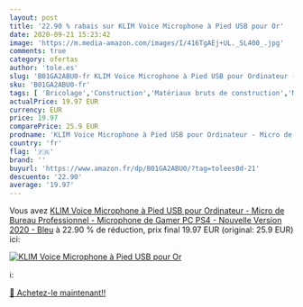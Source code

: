 ```yaml
---
layout: post
title: '22.90 % rabais sur KLIM Voice Microphone à Pied USB pour Or'
date: 2020-09-21 15:23:42
image: 'https://m.media-amazon.com/images/I/416TgAEj+UL._SL400_.jpg'
comments: true
category: ofertas
author: 'tole.es'
slug: 'B01GA2ABU0-fr KLIM Voice Microphone à Pied USB pour Ordinateur - Micro...'
sku: 'B01GA2ABU0-fr'
tags: [ 'Bricolage','Construction','Matériaux bruts de construction','Matériel de construction', ]
actualPrice: 19.97 EUR
currency: EUR
price: 19.97
comparePrice: 25.9 EUR
prodname: 'KLIM Voice Microphone à Pied USB pour Ordinateur - Micro de Bureau Professionnel - Microphone de Gamer PC PS4 - Nouvelle Version 2020 - Bleu'
country: 'fr'
flag: '🇫🇷'
brand: ''
buyurl: 'https://www.amazon.fr/dp/B01GA2ABU0/?tag=tolees0d-21'
descuento: '22.90'
average: '19.97'
---
```


Vous avez [KLIM Voice Microphone à Pied USB pour Ordinateur - Micro de Bureau Professionnel - Microphone de Gamer PC PS4 - Nouvelle Version 2020 - Bleu](https://www.amazon.fr/dp/B01GA2ABU0/?tag=tolees0d-21)  à  22.90 % de réduction, prix final  19.97 EUR (original: 25.9 EUR) ici:

[![KLIM Voice Microphone à Pied USB pour Or](https://m.media-amazon.com/images/I/416TgAEj+UL._SL400_.jpg)](https://www.amazon.fr/dp/B01GA2ABU0/?tag=tolees0d-21)

ℹ️:


[🛒 Achetez-le maintenant!!](https://www.amazon.fr/dp/B01GA2ABU0/?tag=tolees0d-21)
